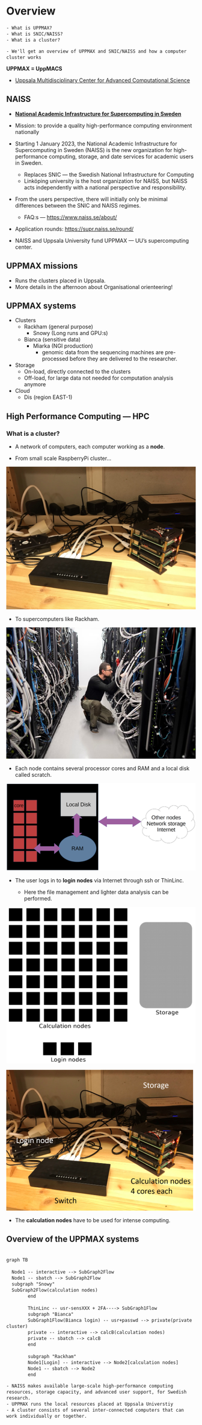 # Overview

```{questions}
- What is UPPMAX?
- What is SNIC/NAISS?
- What is a cluster?

```

```{objectives}
- We'll get an overview of UPPMAX and SNIC/NAISS and how a computer cluster works
```


**UPPMAX = UppMACS**
- [Uppsala Multidisciplinary Center for Advanced Computational Science](http://uppmax.uu.se)

## NAISS
- [**National Academic Infrastructure for Supercomputing in Sweden**](https://www.naiss.se/)
- Mission: to provide a quality high-performance computing environment nationally

- Starting 1 January 2023, the National Academic Infrastructure for Supercomputing in Sweden (NAISS) is the new organization for high-performance computing, storage, and date services for academic users in Sweden. 
  - Replaces SNIC — the Swedish National Infrastructure for Computing
  - Linköping university is the host organization for NAISS, but NAISS acts independently with a national perspective and responsibility.
- From the users perspective, there will initially only be minimal differences between the SNIC and NAISS regimes.
  - FAQ:s — <https://www.naiss.se/about/>
- Application rounds: <https://supr.naiss.se/round/>
- NAISS and Uppsala University fund UPPMAX — UU’s supercomputing center.


## UPPMAX missions
- Runs the clusters placed in Uppsala.
- More details in the afternoon about Organisational orienteering!

    
## UPPMAX systems

- Clusters
  - Rackham (general purpose)
    - Snowy (Long runs and GPU:s)
  - Bianca (sensitive data)
    - Miarka (NGI production)
      - genomic data from the sequencing machines are pre-processed before they are delivered to the researcher.
- Storage
  - On-load, directly connected to the clusters
  - Off-load, for large data not needed for computation analysis anymore
- Cloud
  - Dis (region EAST-1)

## High Performance Computing — HPC
### What is a cluster?

- A network of computers, each computer working as a **node**.

- From small scale RaspberryPi cluster... 
     
![RaspBerry](./img/IMG_5111.jpeg)

- To supercomputers like Rackham.

![Rackham](./img/uppmax-light2.jpg)

- Each node contains several processor cores and RAM and a local disk called scratch.

![Node](./img/node.png)

- The user logs in to **login nodes**  via Internet through ssh or ThinLinc.

  - Here the file management and lighter data analysis can be performed.

![RaspBerry](./img/nodes.png)

![RaspBerry](./img/Bild1.png)

- The **calculation nodes** have to be used for intense computing. 

## Overview of the UPPMAX systems

```{mermaid}

graph TB

  Node1 -- interactive --> SubGraph2Flow
  Node1 -- sbatch --> SubGraph2Flow
  subgraph "Snowy"
  SubGraph2Flow(calculation nodes) 
        end

        ThinLinc -- usr-sensXXX + 2FA----> SubGraph1Flow
        subgraph "Bianca"
        SubGraph1Flow(Bianca login) -- usr+passwd --> private(private cluster)
        private -- interactive --> calcB(calculation nodes)
        private -- sbatch --> calcB
        end

        subgraph "Rackham"
        Node1[Login] -- interactive --> Node2[calculation nodes]
        Node1 -- sbatch --> Node2
        end
```


```{keypoints}
- NAISS makes available large-scale high-performance computing resources, storage capacity, and advanced user support, for Swedish research. 
- UPPMAX runs the local resources placed at Uppsala Universtiy
- A cluster consists of several inter-connected computers that can work individually or together.
```

